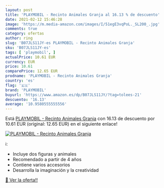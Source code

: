 ```yaml
---
layout: post
title: 'PLAYMOBIL - Recinto Animales Granja al 16.13 % de descuento'
date: 2021-02-12 15:46:28
image: 'https://m.media-amazon.com/images/I/51egE3vqPoL._SL200_.jpg'
comments: true
category: ofertas
author: ring
slug: 'B07JLS11JY-es PLAYMOBIL - Recinto Animales Granja'
sku: 'B07JLS11JY-es'
tags: [ 'playmobil', ]
actualPrice: 10.61 EUR
currency: EUR
price: 10.61
comparePrice: 12.65 EUR
prodname: 'PLAYMOBIL - Recinto Animales Granja'
country: 'es'
flag: '🇪🇸'
brand: 'PLAYMOBIL'
buyurl: 'https://www.amazon.es/dp/B07JLS11JY/?tag=tolees-21'
descuento: '16.13'
average: '10.9580555555556'
---
```


Está [PLAYMOBIL - Recinto Animales Granja](https://www.amazon.es/dp/B07JLS11JY/?tag=tolees-21) con 16.13 de descuento por 10.61 EUR (original: 12.65 EUR) en el siguiente enlace!

[![PLAYMOBIL - Recinto Animales Granja](https://m.media-amazon.com/images/I/51egE3vqPoL._SL200_.jpg)](https://www.amazon.es/dp/B07JLS11JY/?tag=tolees-21)

ℹ️:

- Incluye dos figuras y animales
- Recomendado a partir de 4 años
- Contiene varios accesorios
- Desarrolla la imaginación y la creatividad

[🛒 Ver la oferta!!](https://www.amazon.es/dp/B07JLS11JY/?tag=tolees-21)
